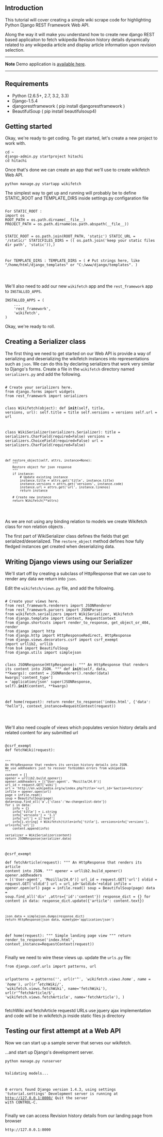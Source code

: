            
<h2 id="introduction">Introduction</h2>
<p>This tutorial will cover creating a simple wiki scrape code for highlighting Python Django REST Framework Web API.<br/> </p><p> Along the way it will make you understand how to create new django REST based applicaiton to fetch wikipedia Revision history details dynamically related to any wikipedia article and display article information upon revision selection.</p>

<hr />
<p><strong>Note</strong> Demo application is <a href="http://webxanimation.com/api/"> available here</a>.</p>
<hr />
<h2 id="setting-up-a-new-environment">Requirements</h2>
<ul>
<li>Python (2.6.5+, 2.7, 3.2, 3.3)</li>
<li>Django-1.5.4</li>
<li>djangorestframework ( pip install djangorestframework )</li>
<li>BeautifulSoup ( pip install beautifulsoup4)</li>
</ul>

<h2 id="getting-started">Getting started</h2>
<p>Okay, we're ready to get coding.
To get started, let's create a new project to work with.</p>
<pre class="prettyprint lang-py"><code>cd ~
django-admin.py startproject hitachi
cd hitachi
</code></pre>
<p>Once that's done we can create an app that we'll use to create wikifetch Web API.</p>
<pre class="prettyprint lang-py"><code>python manage.py startapp wikifetch
</code></pre>
<p>The simplest way to get up and running will probably be to define STATIC_ROOT and TEMPLATE_DIRS inside settings.py configaration file
<pre class="prettyprint lang-py"><code>
For STATIC_ROOT :
import os
ROOT_PATH = os.path.dirname(__file__)
PROJECT_PATH = os.path.dirname(os.path.abspath(__file__))

STATIC_ROOT = os.path.join(ROOT_PATH, 'static')
STATIC_URL = '/static/'
STATICFILES_DIRS = (( os.path.join('keep your static files dir path', 'static')),)

For TEMPLATE_DIRS : 
TEMPLATE_DIRS = (
    # Put strings here, like "/home/html/django_templates" or "C:/www/django/templates".
)

</code></pre>
<p>We'll also need to add our new <code>wikifetch</code> app and the <code>rest_framework</code> app to <code>INSTALLED_APPS</code>.</p>
<pre class="prettyprint lang-py"><code>INSTALLED_APPS = (
    ...
    'rest_framework',
    'wikifetch',
)
</code></pre>

<p>Okay, we're ready to roll.</p>

<h2 id="creating-a-serializer-class">Creating a Serializer class</h2>
<p>The first thing we need to get started on our Web API is provide a way of serializing and deserializing the wikifetch instances into representations such as <code>json</code>.  We can do this by declaring serializers that work very similar to Django's forms.  Create a file in the <code>wikifetch</code> directory named <code>serializers.py</code> and add the following.</p>
<pre class="prettyprint lang-py"><code>
# Create your serializers here.
from django.forms import widgets
from rest_framework import serializers

class Wikifetch(object):
	def __init__(self, title, versions, url):
		self.title = title
		self.versions = versions
		self.url = url
		
class WikiSerializer(serializers.Serializer):
    title = serializers.CharField(required=False)
    versions = serializers.ChoiceField(required=False)
    url = serializers.CharField(required=False)

    def restore_object(self, attrs, instance=None):
        """
        Restore object for json response
        """
        if instance:
            # Update existing instance
            instance.title = attrs.get('title', instance.title)
            instance.versions = attrs.get('versions', instance.code)
            instance.url = attrs.get('url', instance.linenos)
            return instance

        # Create new instance
        return Wikifetch(**attrs)
</code></pre>
<p>As we are not using any binding relation to models we create Wikifetch class for non relation objects .</p>
<p>The first part of WikiSerializer class defines the fields that get serialized/deserialized.  The <code>restore_object</code> method defines how fully fledged instances get created when deserializing data.</p>

<h2 id="writing-regular-django-views-using-our-serializer">Writing Django views using our Serializer</h2>

<p>We'll start off by creating a subclass of HttpResponse that we can use to render any data we return into <code>json</code>.</p>
<p>Edit the <code>wikifetch/views.py</code> file, and add the following.</p>
<pre class="prettyprint lang-py"><code>
# Create your views here.
from rest_framework.renderers import JSONRenderer
from rest_framework.parsers import JSONParser
from wikifetch.serializers import WikiSerializer, Wikifetch
from django.template import Context, RequestContext
from django.shortcuts import render_to_response, get_object_or_404, render
from django import http
from django.http import HttpResponseRedirect, HttpResponse
from django.views.decorators.csrf import csrf_exempt
import urllib2, urllib
from bs4 import BeautifulSoup
from django.utils import simplejson

class JSONResponse(HttpResponse):
    """
    An HttpResponse that renders its content into JSON.
    """
    def __init__(self, data, **kwargs):
        content = JSONRenderer().render(data)
        kwargs['content_type'] = 'application/json'
        super(JSONResponse, self).__init__(content, **kwargs)
		
def home(request):
	return render_to_response('index.html',
                          {'data': "hello"},
                          context_instance=RequestContext(request))	

</code></pre>

<p>We'll also need couple of views which populates version history details and related content for any submitted url</p>
<pre class="prettyprint lang-py"><code>
@csrf_exempt						  
def fetchWiki(request):

	"""
	An HttpResponse that renders its version history details into JSON.
	We use addheaders just to recover forbidden errors from wikipedia
	"""
	content = []
	opener = urllib2.build_opener()
	opener.addheaders = [('User-agent', 'Mozilla/24.0')]
	url_id = request.GET['wiki']
	url = 'http://en.wikipedia.org/w/index.php?title='+url_id+'&action=history'
	infile = opener.open(url)
	page = infile.read()
	soup = BeautifulSoup(page)
	data=soup.find_all('a',{'class':'mw-changeslist-date'})
	for i in data:
		info = {}
		info['title'] = i.string
		info['versions'] = '1.1'
		info['url'] = i['href']
		info[i.string] = Wikifetch(title=info['title'], versions=info['versions'], url=info['url'])
		content.append(info)
	
	serializer = WikiSerializer(content)
	return JSONResponse(serializer.data)


@csrf_exempt						  
def fetchArticle(request):
	"""
	An HttpResponse that renders its article content into JSON.
	"""
	opener = urllib2.build_opener()
	opener.addheaders = [('User-agent', 'Mozilla/24.0')]
	url_id = request.GET['url']
	oldid = request.GET['oldid']
	url = url_id+'&oldid='+oldid
	infile = opener.open(url)
	page = infile.read()
	soup = BeautifulSoup(page)
	data = soup.find_all('div' ,attrs={'id':'content'})
	response_dict = {}
	for content in data:
		response_dict.update({'article': content.text})
	
	json_data = simplejson.dumps(response_dict)
	return HttpResponse(json_data, mimetype='application/json')
	
	
def home(request):
	"""
	Simple landing page view
	"""
	return render_to_response('index.html',
                          context_instance=RequestContext(request))	
</code></pre>
<p>Finally we need to wire these views up.  update the <code>urls.py</code> file:</p>
<pre class="prettyprint lang-py"><code>from django.conf.urls import patterns, url

urlpatterns = patterns('',
    url(r'^$', 'wikifetch.views.home', name='home'),
    url(r'^fetchWiki/$', 'wikifetch.views.fetchWiki', name='fetchWiki'),
    url(r'^fetchArticle/$', 'wikifetch.views.fetchArticle', name='fetchArticle'),
)
</code></pre>
<p>fetchWiki and  fetchArticle requestd URLs use jquery ajax implementation and code will be in wikifetch.js inside static files js directory </p>
<h2 id="testing-our-first-attempt-at-a-web-api">Testing our first attempt at a Web API</h2>
<p>Now we can start up a sample server that serves our wikifetch.</p>
<p>...and start up Django's development server.</p>
<pre class="prettyprint lang-py"><code>python manage.py runserver

Validating models...

0 errors found
Django version 1.4.3, using settings 'tutorial.settings'
Development server is running at http://127.0.0.1:8000/
Quit the server with CONTROL-C.
</code></pre>

<p>Finally we can access Revision history details from our landing page from browser</p>
<pre class="prettyprint lang-py"><code>http://127.0.0.1:8000

</code></pre>
